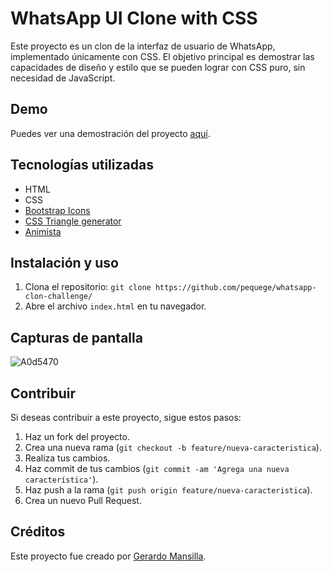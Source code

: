 WhatsApp UI Clone with CSS
==========================

Este proyecto es un clon de la interfaz de usuario de WhatsApp, implementado únicamente con CSS. El objetivo principal es demostrar las capacidades de diseño y estilo que se pueden lograr con CSS puro, sin necesidad de JavaScript.

Demo
----

Puedes ver una demostración del proyecto [aquí](https://pequege.github.io/whatsapp-clon-challenge/).

Tecnologías utilizadas
----------------------

*   HTML
*   CSS
*   [Bootstrap Icons](https://icons.getbootstrap.com/)
*   [CSS Triangle generator](https://www.cssportal.com/css-triangle-generator/)
*   [Animista](https://animista.net/)

Instalación y uso
-----------------

1.  Clona el repositorio: `git clone https://github.com/pequege/whatsapp-clon-challenge/`
2.  Abre el archivo `index.html` en tu navegador.

Capturas de pantalla
--------------------
![A0d5470](https://github.com/pequege/whatsapp-clon-challenge/assets/7545922/2fbd6bef-3a72-4dc5-ad82-84204e308830)

Contribuir
----------

Si deseas contribuir a este proyecto, sigue estos pasos:

1.  Haz un fork del proyecto.
2.  Crea una nueva rama (`git checkout -b feature/nueva-caracteristica`).
3.  Realiza tus cambios.
4.  Haz commit de tus cambios (`git commit -am 'Agrega una nueva característica'`).
5.  Haz push a la rama (`git push origin feature/nueva-caracteristica`).
6.  Crea un nuevo Pull Request.

Créditos
--------

Este proyecto fue creado por [Gerardo Mansilla](https://github.com/pequege).
